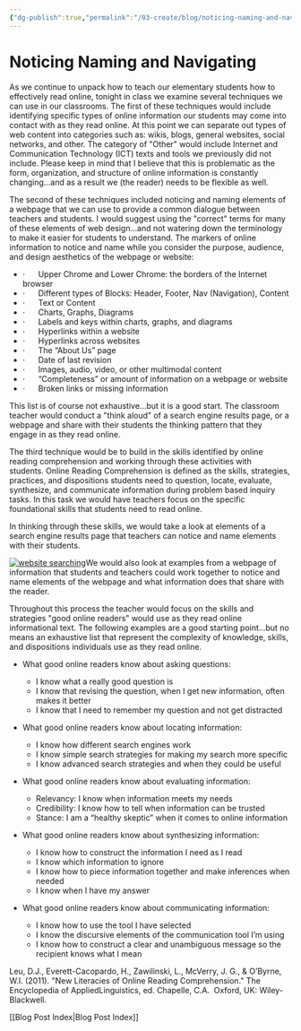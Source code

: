 ```yaml
---
{"dg-publish":true,"permalink":"/03-create/blog/noticing-naming-and-navigating/","title":"Noticing, Naming, and Navigating","tags":["new-literacies","online-reading-comprehension"]}
---
```


# Noticing Naming and Navigating

As we continue to unpack how to teach our elementary students how to effectively read online, tonight in class we examine several techniques we can use in our classrooms. The first of these techniques would include identifying specific types of online information our students may come into contact with as they read online. At this point we can separate out types of web content into categories such as: wikis, blogs, general websites, social networks, and other. The category of "Other" would include Internet and Communication Technology (ICT) texts and tools we previously did not include. Please keep in mind that I believe that this is problematic as the form, organization, and structure of online information is constantly changing...and as a result we (the reader) needs to be flexible as well.

The second of these techniques included noticing and naming elements of a webpage that we can use to provide a common dialogue between teachers and students. I would suggest using the "correct" terms for many of these elements of web design...and not watering down the terminology to make it easier for students to understand. The markers of online information to notice and name while you consider the purpose, audience, and design aesthetics of the webpage or website:

- ·      Upper Chrome and Lower Chrome: the borders of the Internet browser
- ·      Different types of Blocks: Header, Footer, Nav (Navigation), Content
- ·      Text or Content
- ·      Charts, Graphs, Diagrams
- ·      Labels and keys within charts, graphs, and diagrams
- ·      Hyperlinks within a website
- ·      Hyperlinks across websites
- ·      The “About Us” page
- ·      Date of last revision
- ·      Images, audio, video, or other multimodal content
- ·      “Completeness” or amount of information on a webpage or website
- ·      Broken links or missing information

This list is of course not exhaustive...but it is a good start. The classroom teacher would conduct a "think aloud" of a search engine results page, or a webpage and share with their students the thinking pattern that they engage in as they read online.

The third technique would be to build in the skills identified by online reading comprehension and working through these activities with students. Online Reading Comprehension is defined as the skills, strategies, practices, and dispositions students need to question, locate, evaluate, synthesize, and communicate information during problem based inquiry tasks. In this task we would have teachers focus on the specific foundational skills that students need to read online.

In thinking through these skills, we would take a look at elements of a search engine results page that teachers can notice and name elements with their students.

[![website searching](images/website-searching-300x280.jpg)](http://wiobyrne.com/wp-content/uploads/2013/03/website-searching.jpg)We would also look at examples from a webpage of information that students and teachers could work together to notice and name elements of the webpage and what information does that share with the reader.

Throughout this process the teacher would focus on the skills and strategies "good online readers" would use as they read online informational text. The following examples are a good starting point...but no means an exhaustive list that represent the complexity of knowledge, skills, and dispositions individuals use as they read online.

- What good online readers know about asking questions:
    - I know what a really good question is
    - I know that revising the question, when I get new information, often makes it better
    - I know that I need to remember my question and not get distracted

- What good online readers know about locating information:
    - I know how different search engines work
    - I know simple search strategies for making my search more specific
    - I know advanced search strategies and when they could be useful

- What good online readers know about evaluating information:
    - Relevancy: I know when information meets my needs
    - Credibility: I know how to tell when information can be trusted
    - Stance: I am a “healthy skeptic” when it comes to online information

- What good online readers know about synthesizing information:
    - I know how to construct the information I need as I read
    - I know which information to ignore
    - I know how to piece information together and make inferences when needed
    - I know when I have my answer

- What good online readers know about communicating information:
    - I know how to use the tool I have selected
    - I know the discursive elements of the communication tool I’m using
    - I know how to construct a clear and unambiguous message so the recipient knows what I mean

Leu, D.J., Everett-Cacopardo, H., Zawilinski, L., McVerry, J. G., & O’Byrne, W.I. (2011). "New Literacies of Online Reading Comprehension." The Encyclopedia of AppliedLinguistics, ed. Chapelle, C.A.  Oxford, UK: Wiley-Blackwell.

[[Blog Post Index\|Blog Post Index]]